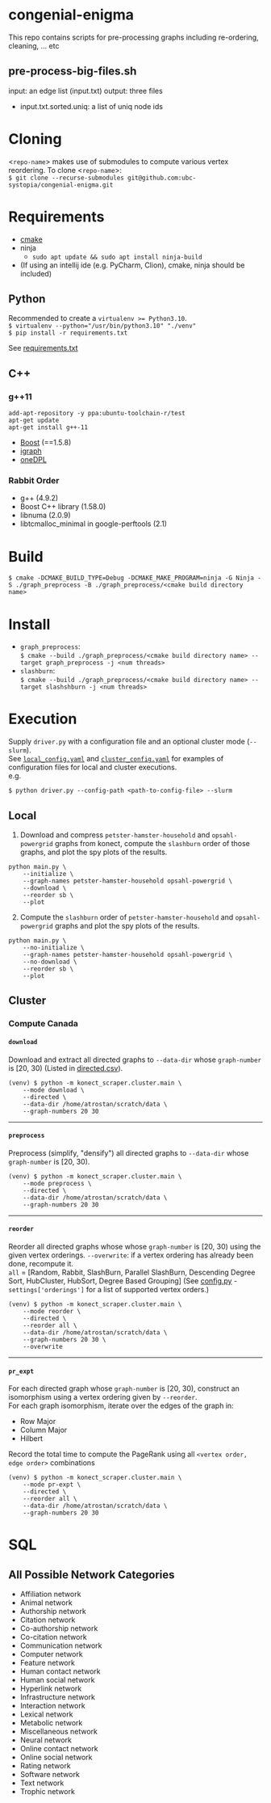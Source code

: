 # congenial-enigma

This repo contains scripts for pre-processing graphs including re-ordering, cleaning, ... etc

## pre-process-big-files.sh

input: an edge list (input.txt)
output: three files

- input.txt.sorted.uniq: a list of uniq node ids

# Cloning

<`repo-name`> makes use of submodules to compute various vertex reordering. To clone <`repo-name`>:  
`$ git clone --recurse-submodules git@github.com:ubc-systopia/congenial-enigma.git`

# Requirements

- [cmake](https://cmake.org/install/)
- ninja
    - ```sudo apt update && sudo apt install ninja-build```
- (If using an intellij ide (e.g. PyCharm, Clion), cmake, ninja should be included)

## Python

Recommended to create a `virtualenv >= Python3.10`.  
`$ virtualenv --python="/usr/bin/python3.10" "./venv"`  
`$ pip install -r requirements.txt`

See [requirements.txt](./requirements.txt)

## C++

### g++11
```
add-apt-repository -y ppa:ubuntu-toolchain-r/test
apt-get update
apt-get install g++-11
```

- [Boost](https://www.boost.org/) (==1.5.8)
- [igraph](https://igraph.org/c/)
- [oneDPL](https://www.intel.com/content/www/us/en/developer/articles/guide/installation-guide-for-oneapi-toolkits.html)

### Rabbit Order

- g++ (4.9.2)
- Boost C++ library (1.58.0)
- libnuma (2.0.9)
- libtcmalloc_minimal in google-perftools (2.1)

# Build

`$ cmake -DCMAKE_BUILD_TYPE=Debug -DCMAKE_MAKE_PROGRAM=ninja -G Ninja -S ./graph_preprocess -B ./graph_preprocess/<cmake build directory name>`

# Install

- `graph_preprocess`:  
  `$ cmake --build ./graph_preprocess/<cmake build directory name> --target graph_preprocess -j <num threads>`
- `slashburn`:  
  `$ cmake --build ./graph_preprocess/<cmake build directory name> --target slashshburn -j <num threads>`

# Execution
Supply `driver.py` with a configuration file and an optional cluster mode (`--slurm`).  
See [`local_config.yaml`](./local_config.yaml) and [`cluster_config.yaml`](./konect_scraper/cluster/cluster_config.yaml) for examples of configuration files for  local and cluster executions.  
e.g.
```
$ python driver.py --config-path <path-to-config-file> --slurm
```

## Local
1. Download and compress `petster-hamster-household` and `opsahl-powergrid` graphs from konect, compute the `slashburn`
   order of those graphs, and plot the spy plots of the results.

```
python main.py \
	--initialize \
	--graph-names petster-hamster-household opsahl-powergrid \
	--download \
	--reorder sb \
	--plot
```

2. Compute the `slashburn` order of `petster-hamster-household` and `opsahl-powergrid` graphs and plot the spy plots of
   the results.

```
python main.py \
	--no-initialize \
	--graph-names petster-hamster-household opsahl-powergrid \
	--no-download \
	--reorder sb \
	--plot
```
## Cluster
### Compute Canada
#### `download`
Download and extract all directed graphs to `--data-dir` whose `graph-number` is [20, 30) (Listed in [directed.csv](./konect_dataframes/directed.csv)).

```
(venv) $ python -m konect_scraper.cluster.main \
	--mode download \
	--directed \
	--data-dir /home/atrostan/scratch/data \
	--graph-numbers 20 30 
```
---
#### `preprocess`

Preprocess (simplify, "densify") all directed graphs to `--data-dir` whose `graph-number` is [20, 30).

```
(venv) $ python -m konect_scraper.cluster.main \
	--mode preprocess \
	--directed \
	--data-dir /home/atrostan/scratch/data \
	--graph-numbers 20 30 
```
---
#### `reorder`
Reorder all directed graphs whose whose `graph-number` is [20, 30) using the given vertex orderings.
`--overwrite`: if a vertex ordering has already been done, recompute it.  
`all` = [Random, Rabbit, SlashBurn, Parallel SlashBurn, Descending Degree Sort, HubCluster, HubSort, 
Degree Based Grouping]
(See [config.py](./konect_scraper/config.py) - `settings['orderings']` for a list of supported vertex orders.)
```
(venv) $ python -m konect_scraper.cluster.main \
	--mode reorder \
	--directed \
	--reorder all \
	--data-dir /home/atrostan/scratch/data \
	--graph-numbers 20 30 \
	--overwrite
```
---
#### `pr_expt`
For each directed graph whose `graph-number` is [20, 30), construct an isomorphism using a vertex ordering
given by `--reorder`.  
For each graph isomorphism, iterate over the edges of the graph in: 
- Row Major
- Column Major
- Hilbert  

Record the total time to compute the PageRank using all `<vertex order, edge order>` combinations
```
(venv) $ python -m konect_scraper.cluster.main \
	--mode pr-expt \
	--directed \
	--reorder all \
	--data-dir /home/atrostan/scratch/data \
	--graph-numbers 20 30 
```
# SQL

## All Possible Network Categories

- Affiliation network
- Animal network
- Authorship network
- Citation network
- Co-authorship network
- Co-citation network
- Communication network
- Computer network
- Feature network
- Human contact network
- Human social network
- Hyperlink network
- Infrastructure network
- Interaction network
- Lexical network
- Metabolic network
- Miscellaneous network
- Neural network
- Online contact network
- Online social network
- Rating network
- Software network
- Text network
- Trophic network


